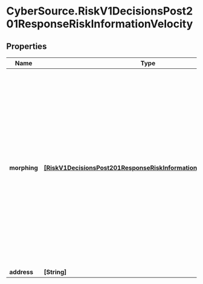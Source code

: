 # CyberSource.RiskV1DecisionsPost201ResponseRiskInformationVelocity

## Properties
Name | Type | Description | Notes
------------ | ------------- | ------------- | -------------
**morphing** | [**[RiskV1DecisionsPost201ResponseRiskInformationVelocityMorphing]**](RiskV1DecisionsPost201ResponseRiskInformationVelocityMorphing.md) | List of information codes triggered by the order. These information codes were generated when you created the order and product velocity rules and are returned so that you can associate them with the rules.  For all possible values, see the &#x60;decision_velocity_info&#x60; field description in the _Decision Manager Using the SCMP API Developer Guide_ on the [CyberSource Business Center.](https://ebc2.cybersource.com/ebc2/) Click **Decision Manager** &gt; **Documentation** &gt; **Guides** &gt; _Decision Manager Using the SCMP API Developer Guide_ (PDF link).  | [optional] 
**address** | **[String]** |  | [optional] 


